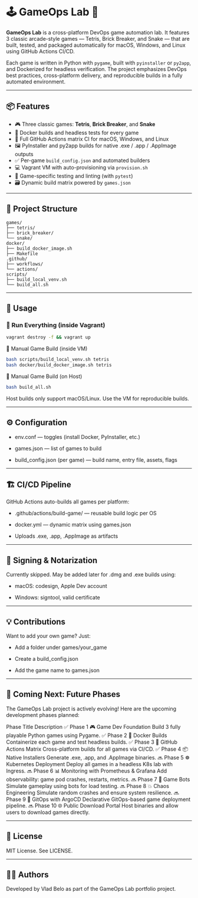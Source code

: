 # 🕹️ GameOps Lab 🎲

**GameOps Lab** is a cross-platform DevOps game automation lab. It features 3 classic arcade-style games — Tetris, Brick Breaker, and Snake — that are built, tested, and packaged automatically for macOS, Windows, and Linux using GitHub Actions CI/CD.

Each game is written in Python with `pygame`, built with `pyinstaller` or `py2app`, and Dockerized for headless verification. The project emphasizes DevOps best practices, cross-platform delivery, and reproducible builds in a fully automated environment.

---

## 📦 Features

- 🎮 Three classic games: **Tetris**, **Brick Breaker**, and **Snake**
- 🐳 Docker builds and headless tests for every game
- 🧪 Full GitHub Actions matrix CI for macOS, Windows, and Linux
- 🖼️ PyInstaller and py2app builds for native .exe / .app / .AppImage outputs
- ✅ Per-game `build_config.json` and automated builders
- 💻 Vagrant VM with auto-provisioning via `provision.sh`
- 🧠 Game-specific testing and linting (with `pytest`)
- 🗃️ Dynamic build matrix powered by `games.json`

---

## 📁 Project Structure

```text
games/
├── tetris/
├── brick_breaker/
└── snake/
docker/
├── build_docker_image.sh
├── Makefile
.github/
├── workflows/
└── actions/
scripts/
├── build_local_venv.sh
└── build_all.sh
```

---

## 🚀 Usage

### 🧪 Run Everything (inside Vagrant)

```bash
vagrant destroy -f && vagrant up
```

🧱 Manual Game Build (inside VM)

```bash
bash scripts/build_local_venv.sh tetris
bash docker/build_docker_image.sh tetris
```

🧱 Manual Game Build (on Host)

```bash
bash build_all.sh
```

Host builds only support macOS/Linux. Use the VM for reproducible builds.

---

## ⚙️ Configuration

- env.conf — toggles (install Docker, PyInstaller, etc.)

- games.json — list of games to build

- build_config.json (per game) — build name, entry file, assets, flags

---

## 🏗️ CI/CD Pipeline

GitHub Actions auto-builds all games per platform:

- .github/actions/build-game/ — reusable build logic per OS

- docker.yml — dynamic matrix using games.json

- Uploads .exe, .app, .AppImage as artifacts

---

## 🔐 Signing & Notarization

Currently skipped. May be added later for .dmg and .exe builds using:

- macOS: codesign, Apple Dev account

- Windows: signtool, valid certificate

---

## 💡 Contributions

Want to add your own game? Just:

- Add a folder under games/your_game

- Create a build_config.json

- Add the game name to games.json

---

## 🔮 Coming Next: Future Phases

The GameOps Lab project is actively evolving! Here are the upcoming development phases planned:

Phase	Title	Description
✅ Phase 1	🎮 Game Dev Foundation	Build 3 fully playable Python games using Pygame.
✅ Phase 2	🐳 Docker Builds	Containerize each game and test headless builds.
✅ Phase 3	🔁 GitHub Actions Matrix	Cross-platform builds for all games via CI/CD.
✅ Phase 4	📦 Native Installers	Generate .exe, .app, and .AppImage binaries.
🔜 Phase 5	☸️ Kubernetes Deployment	Deploy all games in a headless K8s lab with Ingress.
🔜 Phase 6	📊 Monitoring with Prometheus & Grafana	Add observability: game pod crashes, restarts, metrics.
🔜 Phase 7	🤖 Game Bots	Simulate gameplay using bots for load testing.
🔜 Phase 8	💥 Chaos Engineering	Simulate random crashes and ensure system resilience.
🔜 Phase 9	🚀 GitOps with ArgoCD	Declarative GitOps-based game deployment pipeline.
🔜 Phase 10	🌐 Public Download Portal	Host binaries and allow users to download games directly.

---

## 📄 License

MIT License. See LICENSE.

---

## 👨‍🔧 Authors

Developed by Vlad Belo as part of the GameOps Lab portfolio project.
